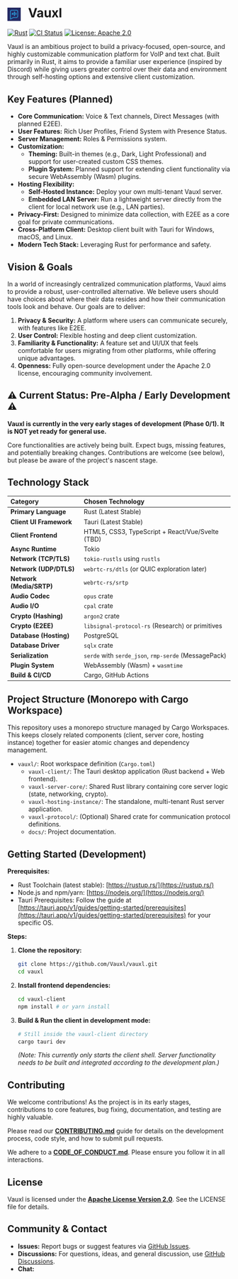 # <img src="vauxl_icon.png" alt="Vauxl Logo" width="30" height="30" style="vertical-align: middle; margin-right: 10px;"> Vauxl

[![Rust](https://img.shields.io/badge/Rust-1.76%2B-orange?logo=rust)](https://www.rust-lang.org/)
[![CI Status](https://github.com/VauxlNet/vauxl/actions/workflows/ci.yaml/badge.svg)](https://github.com/VauxlNet/vauxl/actions/workflows/ci.yaml)
[![License: Apache 2.0](https://img.shields.io/badge/License-Apache%202.0-blue.svg)](https://opensource.org/licenses/Apache-2.0)
<!-- TODO: Add links to community chat (Discord/Matrix?) -->
<!-- [![Discord](https://img.shields.io/discord/YOUR_DISCORD_ID?label=Discord)](YOUR_DISCORD_INVITE_LINK) -->

Vauxl is an ambitious project to build a privacy-focused, open-source, and highly customizable communication platform for VoIP and text chat. Built primarily in Rust, it aims to provide a familiar user experience (inspired by Discord) while giving users greater control over their data and environment through self-hosting options and extensive client customization.

## Key Features (Planned)

*   **Core Communication:** Voice & Text channels, Direct Messages (with planned E2EE).
*   **User Features:** Rich User Profiles, Friend System with Presence Status.
*   **Server Management:** Roles & Permissions system.
*   **Customization:**
    *   **Theming:** Built-in themes (e.g., Dark, Light Professional) and support for user-created custom CSS themes.
    *   **Plugin System:** Planned support for extending client functionality via secure WebAssembly (Wasm) plugins.
*   **Hosting Flexibility:**
    *   **Self-Hosted Instance:** Deploy your own multi-tenant Vauxl server.
    *   **Embedded LAN Server:** Run a lightweight server directly from the client for local network use (e.g., LAN parties).
*   **Privacy-First:** Designed to minimize data collection, with E2EE as a core goal for private communications.
*   **Cross-Platform Client:** Desktop client built with Tauri for Windows, macOS, and Linux.
*   **Modern Tech Stack:** Leveraging Rust for performance and safety.

## Vision & Goals

In a world of increasingly centralized communication platforms, Vauxl aims to provide a robust, user-controlled alternative. We believe users should have choices about where their data resides and how their communication tools look and behave. Our goals are to deliver:

1.  **Privacy & Security:** A platform where users can communicate securely, with features like E2EE.
2.  **User Control:** Flexible hosting and deep client customization.
3.  **Familiarity & Functionality:** A feature set and UI/UX that feels comfortable for users migrating from other platforms, while offering unique advantages.
4.  **Openness:** Fully open-source development under the Apache 2.0 license, encouraging community involvement.

## ⚠️ Current Status: Pre-Alpha / Early Development ⚠️

**Vauxl is currently in the very early stages of development (Phase 0/1). It is NOT yet ready for general use.**

Core functionalities are actively being built. Expect bugs, missing features, and potentially breaking changes. Contributions are welcome (see below), but please be aware of the project's nascent stage.

## Technology Stack

| Category                 | Chosen Technology                                    |
| :----------------------- | :--------------------------------------------------- |
| **Primary Language**     | Rust (Latest Stable)                                 |
| **Client UI Framework**  | Tauri (Latest Stable)                                |
| **Client Frontend**      | HTML5, CSS3, TypeScript + React/Vue/Svelte (TBD)     |
| **Async Runtime**        | Tokio                                                |
| **Network (TCP/TLS)**    | `tokio-rustls` using `rustls`                        |
| **Network (UDP/DTLS)**   | `webrtc-rs/dtls` (or QUIC exploration later)         |
| **Network (Media/SRTP)** | `webrtc-rs/srtp`                                     |
| **Audio Codec**          | `opus` crate                                         |
| **Audio I/O**            | `cpal` crate                                         |
| **Crypto (Hashing)**     | `argon2` crate                                       |
| **Crypto (E2EE)**        | `libsignal-protocol-rs` (Research) or primitives     |
| **Database (Hosting)**   | PostgreSQL                                           |
| **Database Driver**      | `sqlx` crate                                         |
| **Serialization**        | `serde` with `serde_json`, `rmp-serde` (MessagePack) |
| **Plugin System**        | WebAssembly (Wasm) + `wasmtime`                      |
| **Build & CI/CD**        | Cargo, GitHub Actions                                |

## Project Structure (Monorepo with Cargo Workspace)

This repository uses a monorepo structure managed by Cargo Workspaces. This keeps closely related components (client, server core, hosting instance) together for easier atomic changes and dependency management.

*   `vauxl/`: Root workspace definition (`Cargo.toml`)
    *   `vauxl-client/`: The Tauri desktop application (Rust backend + Web frontend).
    *   `vauxl-server-core/`: Shared Rust library containing core server logic (state, networking, crypto).
    *   `vauxl-hosting-instance/`: The standalone, multi-tenant Rust server application.
    *   `vauxl-protocol/`: (Optional) Shared crate for communication protocol definitions.
    *   `docs/`: Project documentation.

## Getting Started (Development)

**Prerequisites:**

*   Rust Toolchain (latest stable): [https://rustup.rs/](https://rustup.rs/)
*   Node.js and npm/yarn: [https://nodejs.org/](https://nodejs.org/)
*   Tauri Prerequisites: Follow the guide at [https://tauri.app/v1/guides/getting-started/prerequisites](https://tauri.app/v1/guides/getting-started/prerequisites) for your specific OS.

**Steps:**

1.  **Clone the repository:**
    ```bash
    git clone https://github.com/Vauxl/vauxl.git
    cd vauxl
    ```
2.  **Install frontend dependencies:**
    ```bash
    cd vauxl-client
    npm install # or yarn install
    ```
3.  **Build & Run the client in development mode:**
    ```bash
    # Still inside the vauxl-client directory
    cargo tauri dev
    ```
    *(Note: This currently only starts the client shell. Server functionality needs to be built and integrated according to the development plan.)*

## Contributing

We welcome contributions! As the project is in its early stages, contributions to core features, bug fixing, documentation, and testing are highly valuable.

Please read our **[CONTRIBUTING.md](CONTRIBUTING.md)** guide for details on the development process, code style, and how to submit pull requests.

We adhere to a **[CODE_OF_CONDUCT.md](CODE_OF_CONDUCT.md)**. Please ensure you follow it in all interactions.

## License

Vauxl is licensed under the **[Apache License Version 2.0](LICENSE)**. See the LICENSE file for details.

## Community & Contact

*   **Issues:** Report bugs or suggest features via [GitHub Issues](https://github.com/Vauxl/vauxl/issues).
*   **Discussions:** For questions, ideas, and general discussion, use [GitHub Discussions](https://github.com/Vauxl/vauxl/discussions).
*   **Chat:** <!-- TODO: Add link to Matrix/Discord server when created -->